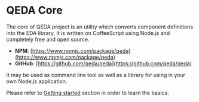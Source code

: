 QEDA Core
=========

The core of QEDA project is an utility which converts component definitions into the EDA library. It is written on CoffeeScript using Node.js and completely free and open source.

- **NPM**: [https://www.npmjs.com/package/qeda](https://www.npmjs.com/package/qeda)
- **GitHub**: [https://github.com/qeda/qeda](https://github.com/qeda/qeda)

It may be used as command line tool as well as a library for using in your own Node.js application.

Please refer to [Getting started](/getting-started/) section in order to learn the basics.
